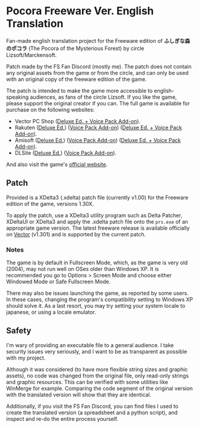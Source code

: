 # Pocora Freeware Ver. English Translation

Fan-made english translation project for the Freeware edition of **ふしぎな森のポコラ** (The Pocora of the Mysterious Forest) by circle Lizsoft/Marckensoft.

Patch made by the FS Fan Discord (mostly me). The patch does not contain any original assets from the game or from the circle, and can only be used with an original copy of the freeware edition of the game.

The patch is intended to make the game more accessible to english-speaking audiences, as fans of the circle Lizsoft. If you like the game, please support the original creator if you can. The full game is available for purchase on the following websites:

- Vector PC Shop ([Deluxe Ed. + Voice Pack Add-on](https://pcshop.vector.co.jp/service/servlet/Catalogue.Detail.Top?ITEM_NO=SR086402)).
- Rakuten ([Deluxe Ed.](https://books.rakuten.co.jp/rd/901300219/)) ([Voice Pack Add-on](https://books.rakuten.co.jp/rd/901300686/)) ([Deluxe Ed. + Voice Pack Add-on](https://books.rakuten.co.jp/rd/901300687/)).
- Amisoft ([Deluxe Ed.](http://dl.amisoft.net/detail?id=AMI00194)) ([Voice Pack Add-on](http://dl.amisoft.net/detail?id=AMI00651)) ([Deluxe Ed. + Voice Pack Add-on](http://dl.amisoft.net/detail?id=AMI00655)).
- DLSite ([Deluxe Ed.](https://www.dlsite.com/home/work/=/product_id/RJ014932.html)) ([Voice Pack Add-on](https://www.dlsite.com/home/work/=/product_id/RJ019322.html)).

And also visit the game's [official website](http://lizsoft.jp/pokora/prs_products.htm).

## Patch

Provided is a XDelta3 (.xdelta) patch file (currently v1.00) for the Freeware edition of the game, versions 1.30X.

To apply the patch, use a XDelta3 utility program such as Delta Patcher, XDeltaUI or XDelta3 and apply the .xdelta patch file onto the `prs.exe` of an appropriate game version. The latest freeware release is available officially on [Vector](https://www.vector.co.jp/soft/win95/game/se322821.html) (v1.301) and is supported by the current patch.

### Notes

The game is by default in Fullscreen Mode, which, as the game is very old (2004), may not run well on OSes older than Windows XP. It is recommended you go to Options > Screen Mode and choose either Windowed Mode or Safe Fullscreen Mode.

There may also be issues launching the game, as reported by some users. In these cases, changing the program's compatibility setting to Windows XP should solve it. As a last resort, you may try setting your system locale to japanese, or using a locale emulator.

## Safety

I'm wary of providing an executable file to a general audience. I take security issues very seriously, and I want to be as transparent as possible with my project.

Although it was considered (to have more flexible string sizes and graphic assets), no code was changed from the original file, only read-only strings and graphic resources. This can be verified with some utilities like WinMerge for example. Comparing the code segment of the original version with the translated version will show that they are identical.

Additionally, if you visit the FS Fan Discord, you can find files I used to create the translated version (a spreadsheet and a python script), and inspect and re-do the entire process yourself.
